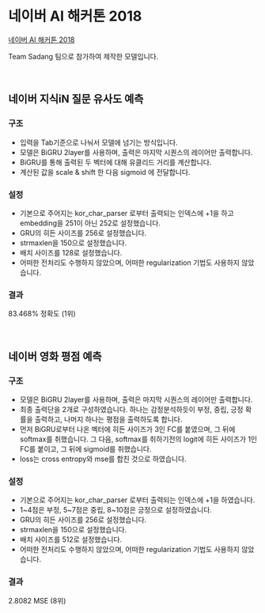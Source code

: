 # 네이버 AI 해커톤 2018

[네이버 AI 해커톤 2018](https://github.com/naver/ai-hackathon-2018)

Team Sadang 팀으로 참가하여 제작한 모델입니다.

</br>

## 네이버 지식iN 질문 유사도 예측 

### 구조

- 입력을 Tab기준으로 나눠서 모델에 넘기는 방식입니다.
- 모델은 BiGRU 2layer를 사용하며, 출력은 마지막 시퀀스의 레이어만 출력합니다.
- BiGRU를 통해 출력된 두 벡터에 대해 유클리드 거리를 계산합니다.
- 계산된 값을 scale & shift 한 다음 sigmoid 에 전달합니다.



### 설정

- 기본으로 주어지는 kor_char_parser 로부터 출력되는 인덱스에 +1을 하고 embedding을 251이 아닌 252로 설정했습니다.
- GRU의 히든 사이즈를  256로 설정했습니다.
- strmaxlen을 150으로 설정했습니다.
- 배치 사이즈를 128로 설정했습니다.
- 어떠한 전처리도 수행하지 않았으며, 어떠한 regularization 기법도 사용하지 않았습니다.



### 결과

83.468% 정확도 (1위)

</br>

## 네이버 영화 평점 예측 

### 구조

- 모델은 BiGRU 2layer를 사용하며, 출력은 마지막 시퀀스의 레이어만 출력합니다.
- 최종 출력단을 2개로 구성하였습니다. 하나는 감정분석하듯이 부정, 중립, 긍정 확률을 출력하고, 나머지 하나는 평점을 출력하도록 합니다.
- 먼저 BiGRU로부터 나온 벡터에 히든 사이즈가 3인 FC를 붙였으며, 그 뒤에 softmax를 취했습니다. 그 다음, softmax를 취하기전의 logit에 히든 사이즈가 1인 FC를 붙이고, 그 뒤에 sigmoid를 취했습니다.
- loss는 cross entropy와 mse를 합친 것으로 하였습니다.



### 설정

- 기본으로 주어지는 kor_char_parser 로부터 출력되는 인덱스에 +1을 하였습니다.
- 1\~4점은 부정, 5\~7점은 중립, 8\~10점은 긍정으로 설정하였습니다.
- GRU의 히든 사이즈를  256로 설정했습니다.
- strmaxlen을 150으로 설정했습니다.
- 배치 사이즈를 512로 설정했습니다.
- 어떠한 전처리도 수행하지 않았으며, 어떠한 regularization 기법도 사용하지 않았습니다.



### 결과

2.8082 MSE (8위)

